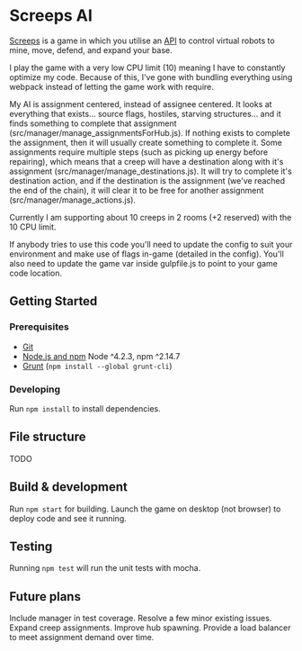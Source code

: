 # Screeps AI

[Screeps](http://screeps.com/) is a game in which you utilise an [API](http://docs.screeps.com/api/) to control virtual robots to mine, move, defend, and expand your base.

I play the game with a very low CPU limit (10) meaning I have to constantly optimize my code. Because of this, I've gone with bundling everything using webpack instead of letting the game work with require.

My AI is assignment centered, instead of assignee centered. It looks at everything that exists... source flags, hostiles, starving structures... and it finds something to complete that assignment (src/manager/manage_assignmentsForHub.js). If nothing exists to complete the assignment, then it will usually create something to complete it. Some assignments require multiple steps (such as picking up energy before repairing), which means that a creep will have a destination along with it's assignment (src/manager/manage_destinations.js). It will try to complete it's destination action, and if the destination is the assignment (we've reached the end of the chain), it will clear it to be free for another assignment (src/manager/manage_actions.js).

Currently I am supporting about 10 creeps in 2 rooms (+2 reserved) with the 10 CPU limit.

If anybody tries to use this code you'll need to update the config to suit your environment and make use of flags in-game (detailed in the config). You'll also need to update the game var inside gulpfile.js to point to your game code location.

## Getting Started

### Prerequisites

- [Git](https://git-scm.com/)
- [Node.js and npm](nodejs.org) Node ^4.2.3, npm ^2.14.7
- [Grunt](http://gruntjs.com/) (`npm install --global grunt-cli`)

### Developing

Run `npm install` to install dependencies.

## File structure

TODO

## Build & development

Run `npm start` for building. Launch the game on desktop (not browser) to deploy code and see it running.

## Testing

Running `npm test` will run the unit tests with mocha.

## Future plans

Include manager in test coverage. Resolve a few minor existing issues. Expand creep assignments. Improve hub spawning. Provide a load balancer to meet assignment demand over time.
